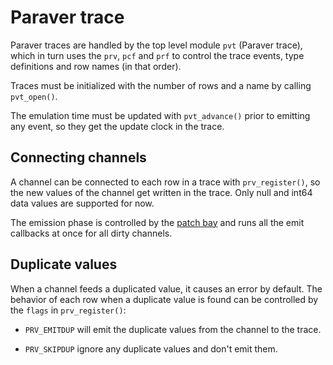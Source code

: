 # Paraver trace

Paraver traces are handled by the top level module `pvt` (Paraver trace), which
in turn uses the `prv`, `pcf` and `prf` to control the trace events, type
definitions and row names (in that order).

Traces must be initialized with the number of rows and a name by calling
`pvt_open()`.

The emulation time must be updated with `pvt_advance()` prior to emitting any
event, so they get the update clock in the trace.

## Connecting channels

A channel can be connected to each row in a trace with `prv_register()`, so the
new values of the channel get written in the trace. Only null and int64 data
values are supported for now.

The emission phase is controlled by the [patch bay](patchbay.md) and runs all
the emit callbacks at once for all dirty channels.

## Duplicate values

When a channel feeds a duplicated value, it causes an error by default. The
behavior of each row when a duplicate value is found can be controlled by the
`flags` in `prv_register()`:

- `PRV_EMITDUP` will emit the duplicate values from the channel to the trace.

- `PRV_SKIPDUP` ignore any duplicate values and don't emit them.
